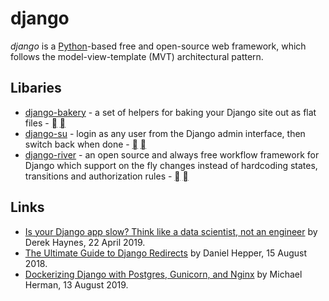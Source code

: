 # django

<dfn>django</dfn> is a [Python](README.md)-based free and open-source web framework, which follows the model-view-template (MVT) architectural pattern.

## Libaries

-   [django-bakery](http://django-bakery.rtfd.org/) - a set of helpers for baking your Django site out as flat files - [](https://github.com/datadesk/django-bakery) [](https://pypi.python.org/pypi/django-bakery)
-   [django-su](https://github.com/adamcharnock/django-su) - login as any user from the Django admin interface, then switch back when done - [](https://github.com/adamcharnock/django-su) [](https://pypi.org/project/django-su/)
-   [django-river](https://github.com/javrasya/django-river) - an open source and always free workflow framework for Django which support on the fly changes instead of hardcoding states, transitions and authorization rules - [](https://github.com/javrasya/django-river) [](https://pypi.org/project/django-river/)

## Links

-   [Is your Django app slow? Think like a data scientist, not an engineer](https://dev.to/scoutapm/is-your-django-app-slow-think-like-a-data-scientist-not-an-engineer-5bnb) by Derek Haynes, 22 April 2019.
-   [The Ultimate Guide to Django Redirects](https://realpython.com/django-redirects/) by Daniel Hepper, 15 August 2018.
-   [Dockerizing Django with Postgres, Gunicorn, and Nginx](https://testdriven.io/blog/dockerizing-django-with-postgres-gunicorn-and-nginx/) by Michael Herman, 13 August 2019. 
